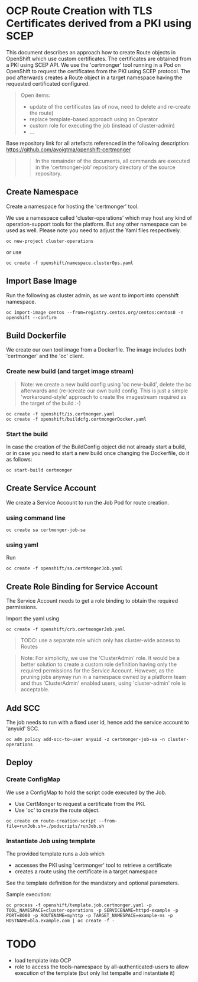 # OCP Route Creation with TLS Certificates derived from a PKI using SCEP

This document describes an approach how to create Route objects in OpenShift which use custom certificates. The certificates are obtained from a PKI using SCEP API. We use the 'certmonger' tool running in a Pod on OpenShift to request the certificates from the PKI using SCEP protocol. The pod afterwards creates a Route object in a target namespace having the requested certificated configured.

> Open items:
> 
> * update of the certificates (as of now, need to delete and re-create the route)
> * replace template-based approach using an Operator
> * custom role for executing the job (instead of cluster-admin)
> * ...
> 

Base repository link for all artefacts referenced in the following description: <https://github.com/avoigtma/openshift-certmonger>

>> In the remainder of the documents, all commands are executed in the 'certmonger-job' repository directory of the source repository.

## Create Namespace

Create a namespace for hosting the 'certmonger' tool.

We use a namespace called 'cluster-operations' which may host any kind of operation-support tools for the platform. But any other namespace can be used as well. Please note you need to adjust the Yaml files respectively.

```
oc new-project cluster-operations
```

or use

```
oc create -f openshift/namespace.clusterOps.yaml
```



## Import Base Image

Run the following as cluster admin, as we want to import into openshift namespace.

```
oc import-image centos --from=registry.centos.org/centos:centos8 -n openshift --confirm
```


## Build Dockerfile

We create our own tool image from a Dockerfile. The image includes both 'certmonger' and the 'oc' client.

### Create new build (and target image stream)

> Note: we create a new build config using 'oc new-build', delete the bc afterwards and (re-)create our own build config. This is just a simple 'workaround-style' approach to create the imagestream required as the target of the build :-)

```
oc create -f openshift/is.certmonger.yaml
oc create -f openshift/buildcfg.certmongerDocker.yaml
```

### Start the build

In case the creation of the BuildConfig object did not already start a build, or in case you need to start a new build once changing the Dockerfile, do it as follows:

```
oc start-build certmonger
```

## Create Service Account

We create a Service Account to run the Job Pod for route creation.

### using command line
```
oc create sa certmonger-job-sa
```

### using yaml

Run

```
oc create -f openshift/sa.certMongerJob.yaml
```

## Create Role Binding for Service Account

The Service Account needs to get a role binding to obtain the required permissions.

Import the yaml using 

```
oc create -f openshift/crb.certmongerJob.yaml
```


> TODO: use a separate role which only has cluster-wide access to Routes

> Note: For simplicity, we use the 'ClusterAdmin' role. It would be a better solution to create a custom role definition having only the required permissions for the Service Account. However, as the pruning jobs anyway run in a namespace owned by a platform team and thus 'ClusterAdmin' enabled users, using 'cluster-admin' role is acceptable.


## Add SCC

The job needs to run with a fixed user id, hence add the service account to 'anyuid' SCC.

```
oc adm policy add-scc-to-user anyuid -z certmonger-job-sa -n cluster-operations
```

## Deploy

### Create ConfigMap 

We use a ConfigMap to hold the script code executed by the Job.

* Use CertMonger to request a certificate from the PKI.
* Use 'oc' to create the route object.

```
oc create cm route-creation-script --from-file=runJob.sh=./podscripts/runJob.sh
```


### Instantiate Job using template

The provided template runs a Job which

* accesses the PKI using 'certmonger' tool to retrieve a certificate
* creates a route using the certificate in a target namespace

See the template definition for the mandatory and optional parameters.

Sample execution:

```
oc process -f openshift/template.job.certmonger.yaml -p TOOL_NAMESPACE=cluster-operations -p SERVICENAME=httpd-example -p PORT=8080 -p ROUTENAME=myhttp -p TARGET_NAMESPACE=example-ns -p HOSTNAME=bla.example.com | oc create -f -

```

# TODO

* load template into OCP
* role to access the tools-namespace by all-authenticated-users to allow execution of the template (but only list tempalte and instantiate it)





